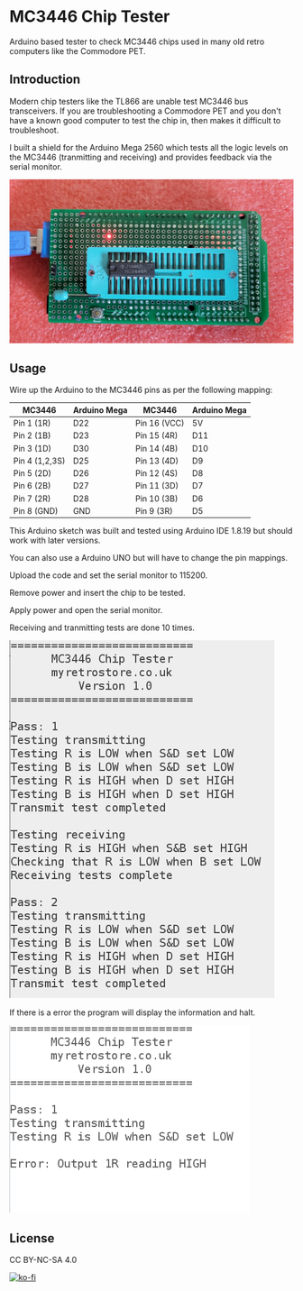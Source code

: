 # MC3446 Chip Tester
Arduino based tester to check MC3446 chips used in many old retro computers like the Commodore PET.

## Introduction
Modern chip testers like the TL866 are unable test MC3446 bus transceivers.  If you are troubleshooting a Commodore PET and you don't have a known good computer to test the chip in, then makes it difficult to troubleshoot.


I built a shield for the Arduino Mega 2560 which tests all the logic levels on the MC3446 (tranmitting and receiving) and provides feedback via the serial monitor.



![Shield](https://github.com/MyRetroStore/MC3446-Tester/blob/main/mc3446-tester.jpg?raw=true)


## Usage

Wire up the Arduino to the MC3446 pins as per the following mapping:

| MC3446  | Arduino Mega | MC3446  | Arduino Mega |
| ---- | ---- | ---- | ---- | 
| Pin 1 (1R) | D22 | Pin 16 (VCC) | 5V |
| Pin 2 (1B) | D23 | Pin 15 (4R) | D11|
| Pin 3 (1D)| D30  | Pin 14 (4B) | D10|
| Pin 4 (1,2,3S)| D25  |    Pin 13 (4D) |      D9|
| Pin 5 (2D)    | D26  |    Pin 12 (4S) |     D8|
| Pin 6 (2B)    | D27  |    Pin 11 (3D) |     D7|
| Pin 7 (2R)    | D28  |    Pin 10 (3B) |     D6|
| Pin 8 (GND)   | GND     |    Pin 9  (3R) |     D5|

This Arduino sketch was built and tested using Arduino IDE 1.8.19 but should work with later versions.

You can also use a Arduino UNO but will have to change the pin mappings. 

Upload the code and set the serial monitor to 115200. 

Remove power and insert the chip to be tested. 

Apply power and open the serial monitor.

Receiving and tranmitting tests are done 10 times. 



![Serial Output](https://github.com/MyRetroStore/MC3446-Tester/blob/main/serial-output.png?raw=true)


If there is a error the program will display the information and halt. 

![Error](https://github.com/MyRetroStore/MC3446-Tester/blob/main/serial-error.png?raw=true)

## License
CC BY-NC-SA 4.0


[![ko-fi](https://ko-fi.com/img/githubbutton_sm.svg)](https://ko-fi.com/H2H8RDX9W)


